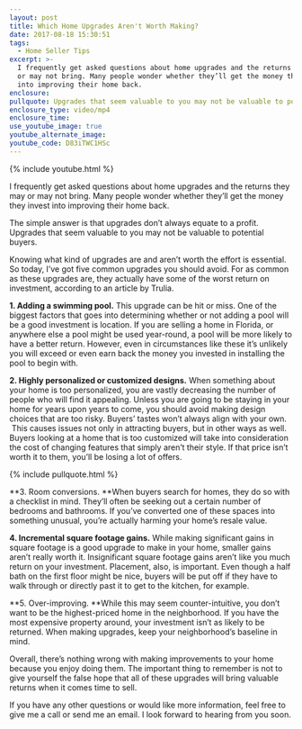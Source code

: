```yaml
---
layout: post
title: Which Home Upgrades Aren't Worth Making?
date: 2017-08-18 15:30:51
tags:
  - Home Seller Tips
excerpt: >-
  I frequently get asked questions about home upgrades and the returns they may
  or may not bring. Many people wonder whether they’ll get the money they invest
  into improving their home back.
enclosure:
pullquote: Upgrades that seem valuable to you may not be valuable to potential buyers.
enclosure_type: video/mp4
enclosure_time:
use_youtube_image: true
youtube_alternate_image:
youtube_code: D83iTWC1HSc
---
```



{% include youtube.html %}

I frequently get asked questions about home upgrades and the returns they may or may not bring. Many people wonder whether they’ll get the money they invest into improving their home back.

The simple answer is that upgrades don’t always equate to a profit. Upgrades that seem valuable to you may not be valuable to potential buyers.

Knowing what kind of upgrades are and aren’t worth the effort is essential. So today, I’ve got five common upgrades you should avoid. For as common as these upgrades are, they actually have some of the worst return on investment, according to an article by Trulia.

**1. Adding a swimming pool.** This upgrade can be hit or miss. One of the biggest factors that goes into determining whether or not adding a pool will be a good investment is location. If you are selling a home in Florida, or anywhere else a pool might be used year-round, a pool will be more likely to have a better return. However, even in circumstances like these it’s unlikely you will exceed or even earn back the money you invested in installing the pool to begin with.

**2. Highly personalized or customized designs.** When something about your home is too personalized, you are vastly decreasing the number of people who will find it appealing. Unless you are going to be staying in your home for years upon years to come, you should avoid making design choices that are too risky. Buyers’ tastes won’t always align with your own. &nbsp;This causes issues not only in attracting buyers, but in other ways as well. Buyers looking at a home that is too customized will take into consideration the cost of changing features that simply aren’t their style. If that price isn’t worth it to them, you’ll be losing a lot of offers.

{% include pullquote.html %}

**3. Room conversions.&nbsp;**When buyers search for homes, they do so with a checklist in mind. They’ll often be seeking out a certain number of bedrooms and bathrooms. If you’ve converted one of these spaces into something unusual, you’re actually harming your home’s resale value.

**4. Incremental square footage gains.** While making significant gains in square footage is a good upgrade to make in your home, smaller gains aren’t really worth it. Insignificant square footage gains aren’t like you much return on your investment. Placement, also, is important. Even though a half bath on the first floor might be nice, buyers will be put off if they have to walk through or directly past it to get to the kitchen, for example.

**5. Over-improving.&nbsp;**While this may seem counter-intuitive, you don’t want to be the highest-priced home in the neighborhood. If you have the most expensive property around, your investment isn’t as likely to be returned. When making upgrades, keep your neighborhood’s baseline in mind.

Overall, there’s nothing wrong with making improvements to your home because you enjoy doing them. The important thing to remember is not to give yourself the false hope that all of these upgrades will bring valuable returns when it comes time to sell.

If you have any other questions or would like more information, feel free to give me a call or send me an email. I look forward to hearing from you soon.